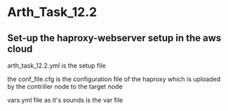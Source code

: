 # Arth_Task_12.2
<h2> Set-up the haproxy-webserver setup in the aws cloud </h2>

<p> arth_task_12.2.yml is the setup file </p>
<p> the conf_file.cfg is the configuration file of the haproxy which is uploaded by the contriller node to the target node </p>
<p> vars.yml file as it's sounds is the var file </p>
